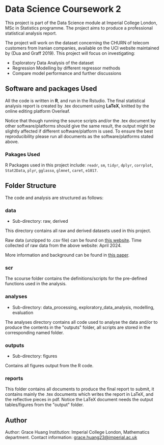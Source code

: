 # Data Science Coursework 2

This project is part of the Data Science module at Imperial College London, MSc in Statistics programme. The project aims to produce a professional statistical analysis report. 

The project will work on the dataset concerning the CHURN of telecom customers from Iranian companies, available on the UCI website maintained by (Dua and Graff 2019). This project will focus on investigating:

- Exploratory Data Analysis of the dataset
- Regression Modelling by different regressor methods
- Compare model performance and further discussions


## Software and packages Used

All the code is written in **R**, and run in the Rstudio. The final statistical analysis report is created by .tex document using **LaTeX**, knitted by the online editing platform Overleaf. 

Notice that though running the source scripts and/or the .tex document by other software/platforms should give the same result, the output might be slightly affected if different software/platform is used. To ensure the best reproducibility please run all documents as the software/platforms stated above. 

### Pakages Used

R Packages used in this project include: `readr`, `sm`, `tidyr`, `dplyr`, `corrplot`,  `Stat2Data`, `plyr`, `gglasso`, `glmnet`, `caret`, `e1017`.

## Folder Structure

The code and analysis are structured as follows: 

### data 

- Sub-directory: raw, derived

This directory contains all raw and derived datasets used in this project. 

Raw data (unzipped to .csv file) can be found on [this website](https://archive.ics.uci.edu/dataset/563/iranian+churn+dataset). Time collected of raw data from the above website: April 2024. 


More information and background can be found in [this paper](https://scirp.org/reference/referencespapers?referenceid=2607575). 

### scr 

The scourse folder contains the definitions/scripts for the pre-defined functions used in the analysis. 

### analyses
- Sub-directory: data_processing, exploratory_data_analysis, modelling, evaluation

The analyses directory contains all code used to analyse the data and/or to produce the contents in the "outputs" folder, all scripts are stored in the corresponding named folder. 

### outputs

- Sub-directory: figures

Contains all figures output from the R code. 

### reports

This folder contains all documents to produce the final report to submit, it contains mainly the .tex documents which writes the report in LaTeX, and the reflective pieces in pdf. Notice the LaTeX document needs the output tables/figures from the "output" folder. 

## Author

Author: Grace Huang
Institution: Imperial College London, Mathematics department. 
Contact information: [grace.huang23@imperial.ac.uk](grace.huang23@imperial.ac.uk)


